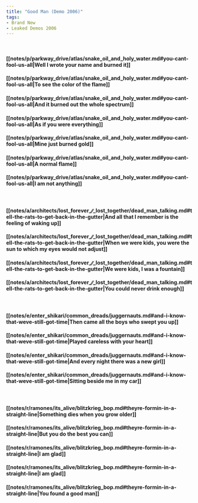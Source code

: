```yaml
---
title: "Good Man (Demo 2006)"
tags:
- Brand New
- Leaked Demos 2006
---
```

&nbsp;
#### [[notes/p/parkway_drive/atlas/snake_oil_and_holy_water.md#you-cant-fool-us-all|Well I wrote your name and burned it]]
#### [[notes/p/parkway_drive/atlas/snake_oil_and_holy_water.md#you-cant-fool-us-all|To see the color of the flame]]
#### [[notes/p/parkway_drive/atlas/snake_oil_and_holy_water.md#you-cant-fool-us-all|And it burned out the whole spectrum]]
#### [[notes/p/parkway_drive/atlas/snake_oil_and_holy_water.md#you-cant-fool-us-all|As if you were everything]]
#### [[notes/p/parkway_drive/atlas/snake_oil_and_holy_water.md#you-cant-fool-us-all|Mine just burned gold]]
#### [[notes/p/parkway_drive/atlas/snake_oil_and_holy_water.md#you-cant-fool-us-all|A normal flame]]
#### [[notes/p/parkway_drive/atlas/snake_oil_and_holy_water.md#you-cant-fool-us-all|I am not anything]]
&nbsp;
#### [[notes/a/architects/lost_forever_∕∕_lost_together/dead_man_talking.md#tell-the-rats-to-get-back-in-the-gutter|And all that I remember is the feeling of waking up]]
#### [[notes/a/architects/lost_forever_∕∕_lost_together/dead_man_talking.md#tell-the-rats-to-get-back-in-the-gutter|When we were kids, you were the sun to which my eyes would not adjust]]
#### [[notes/a/architects/lost_forever_∕∕_lost_together/dead_man_talking.md#tell-the-rats-to-get-back-in-the-gutter|We were kids, I was a fountain]]
#### [[notes/a/architects/lost_forever_∕∕_lost_together/dead_man_talking.md#tell-the-rats-to-get-back-in-the-gutter|You could never drink enough]]
&nbsp;
#### [[notes/e/enter_shikari/common_dreads/juggernauts.md#and-i-know-that-weve-still-got-time|Then came all the boys who swept you up]]
#### [[notes/e/enter_shikari/common_dreads/juggernauts.md#and-i-know-that-weve-still-got-time|Played careless with your heart]]
#### [[notes/e/enter_shikari/common_dreads/juggernauts.md#and-i-know-that-weve-still-got-time|And every night there was a new girl]]
#### [[notes/e/enter_shikari/common_dreads/juggernauts.md#and-i-know-that-weve-still-got-time|Sitting beside me in my car]]
&nbsp;
#### [[notes/r/ramones/its_alive/blitzkrieg_bop.md#theyre-formin-in-a-straight-line|Something dies when you grow older]]
#### [[notes/r/ramones/its_alive/blitzkrieg_bop.md#theyre-formin-in-a-straight-line|But you do the best you can]]
#### [[notes/r/ramones/its_alive/blitzkrieg_bop.md#theyre-formin-in-a-straight-line|I am glad]]
#### [[notes/r/ramones/its_alive/blitzkrieg_bop.md#theyre-formin-in-a-straight-line|I am glad]]
#### [[notes/r/ramones/its_alive/blitzkrieg_bop.md#theyre-formin-in-a-straight-line|You found a good man]]
